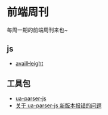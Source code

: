 # 前端周刊
每周一期的前端周刊来也~

## js

* [availHeight](https://developer.mozilla.org/zh-CN/docs/Web/API/Screen/availHeight)

## 工具包

* [ua-parser-js](https://github.com/faisalman/ua-parser-js)
* [关于 ua-parser-js 新版本报错的问题](https://github.com/xinpianchang/fe-weekly/issues/32)
